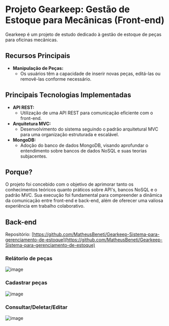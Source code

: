 # Projeto Gearkeep: Gestão de Estoque para Mecânicas (Front-end)
Gearkeep é um projeto de estudo dedicado à gestão de estoque de peças para oficinas mecânicas.

## Recursos Principais
- **Manipulação de Peças:**
  - Os usuários têm a capacidade de inserir novas peças, editá-las ou removê-las conforme necessário.

## Principais Tecnologias Implementadas
- **API REST:**
  - Utilização de uma API REST para comunicação eficiente com o front-end.
- **Arquitetura MVC:**
  - Desenvolvimento do sistema seguindo o padrão arquitetural MVC para uma organização estruturada e escalável.
- **MongoDB:**
  - Adoção do banco de dados MongoDB, visando aprofundar o entendimento sobre bancos de dados NoSQL e suas teorias subjacentes.

## Porque?
O projeto foi concebido com o objetivo de aprimorar tanto os conhecimentos teóricos quanto práticos sobre API's, bancos NoSQL e o padrão MVC. Sua execução foi fundamental para compreender a dinâmica da comunicação entre front-end e back-end, além de oferecer uma valiosa experiência em trabalho colaborativo.

## Back-end
Repositório: [https://github.com/MatheusBeneti/Gearkeep-Sistema-para-gerenciamento-de-estoque](https://github.com/MatheusBeneti/Gearkeep-Sistema-para-gerenciamento-de-estoque)

### Relátorio de peças
![image](https://github.com/MatheusBeneti/Gearkeep-Sistema-para-gerenciamento-de-estoque/assets/129100040/c1bf3a30-5385-4551-9a9e-ac970bb93b75)
### Cadastrar peças
![image](https://github.com/MatheusBeneti/Gearkeep-Sistema-para-gerenciamento-de-estoque/assets/129100040/f32b295b-acb3-488e-9b10-5fe6ed12c875)
### Consultar/Deletar/Editar
![image](https://github.com/MatheusBeneti/Gearkeep-Sistema-para-gerenciamento-de-estoque/assets/129100040/01f219c6-cca2-4325-985c-b6f7a9bdc14a)


